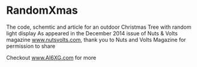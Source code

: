 # RandomXmas
The code, schemtic and article for an outdoor Christmas Tree with random light display
As appeared in the December 2014 issue of Nuts & Volts magazine www.nutsvolts.com, 
thank you to Nuts and Volts Magazine for permission to share 

Checkout www.AI6XG.com for more
